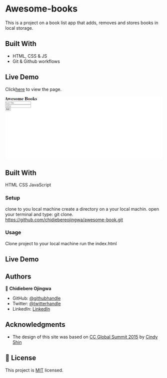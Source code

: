 # Awesome-books

This is a project on a book list app that adds, removes and stores books in local storage.

## Built With

- HTML, CSS & JS
- Git & Github workflows

## Live Demo

Click[here](https://chidiebereojingwa.github.io/conference-page/) to view the page.

![screenshot](./app_screenshot.png)

## Built With
HTML
CSS
JavaScript
### Setup
clone to you local machine
create a directory on a your local machin.
open your terminal and type: git clone. https://github.com/chidiebereojingwa/awesome-book.git
### Usage
Clone project to your local machine 
run the index.html
## Live Demo

## Authors

👤 **Chidiebere Ojingwa**

- GitHub: [@githubhandle](https://github.com/chidiebereojingwa)
- Twitter: [@twitterhandle](https://twitter.com/ojingwa)
- LinkedIn: [LinkedIn](https://linkedin.com/in/chidiebereojingwa)

## Acknowledgments

- The design of this site was based on [CC Global Summit 2015](https://www.behance.net/gallery/29845175/CC-Global-Summit-2015) by [Cindy Shin](https://www.behance.net/adagio07)

## 📝 License

This project is [MIT](./MIT.md) licensed.

